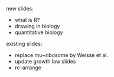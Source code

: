 
new slides:
* what is R?
* drawing in biology
* quantitative biology

existing slides:
* replace mu~ribosome by Weisse et al.
* update growth law slides
* re-arrange
